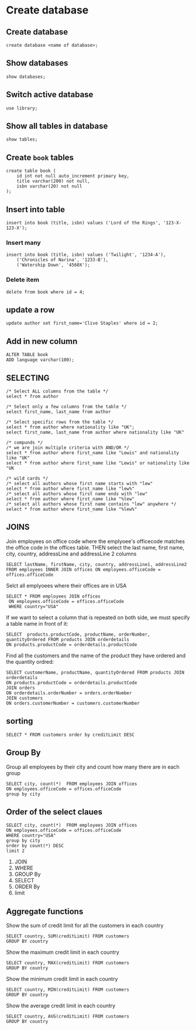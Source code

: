 # Create database

## Create database
```
create database <name of database>;
```

## Show databases
```
show databases;
```

## Switch active database
```
use library;
```

## Show all tables in database
```
show tables;
```

## Create `book` tables
```
create table book (
    id int not null auto_increment primary key,
    title varchar(200) not null,
    isbn varchar(20) not null
);
```

## Insert into table
```
insert into book (title, isbn) values ('Lord of the Rings', '123-X-123-X');
```

### Insert many
```
insert into book (title, isbn) values ('Twilight', '1234-A'),
    ('Chronicles of Narina', '1233-B'),
    ('Watership Down', '4560X');
```

### Delete item
```
delete from book where id = 4;
```

## update a row
```
update author set first_name='Clive Staples' where id = 2;
```

## Add in new column
```
ALTER TABLE book
ADD language varchar(100);
```

## SELECTING
```
/* Select ALL columns from the table */
select * from author
```

```
/* Select only a few columns from the table */
select first_name, last_name from author
```

```
/* Select specific rows from the table */
select * from author where nationality like "UK";
select first_name, last_name from author where nationality like "UK"
```

```
/* compunds */
/* we are join multiple criteria with AND/OR */
select * from author where first_name like "Lewis" and nationality like "UK"
select * from author where first_name like "Lewis" or nationality like "UK
```
```
/* wild cards */
/* select all authors whose first name starts with "lew"
select * from author where first_name like "lew%"
/* select all authors whose first name ends with "lew"
select * from author where first_name like "%lew"
/* select all authors whose first name contains "lew" anywhere */
select * from author where first_name like "%lew%"
```

## JOINS

Join employees on office code where the emplyoee's officecode matches the office code in the offices table.
THEN select the last name, first name, city, country, addressLine and addressLine 2 columns
```
SELECT lastName, firstName, city, country, addressLine1, addressLine2 
FROM employees INNER JOIN offices ON employees.officeCode = offices.officeCode
```

Selct all emplyoees where their offices are in USA
```
SELECT * FROM employees JOIN offices
 ON employees.officeCode = offices.officeCode
 WHERE country="USA" 
```

If we want to select a column that is repeated on both side, we must specify a table name in front of it:
```
SELECT  products.productCode, productName, orderNumber, quantityOrdered FROM products JOIN orderdetails
ON products.productCode = orderdetails.productCode
```

Find all the customers and the name of the product they have ordered and the quantity ordred:
```
SELECT customerName, productName, quantityOrdered FROM products JOIN orderdetails
ON products.productCode = orderdetails.productCode
JOIN orders
ON orderdetails.orderNumber = orders.orderNumber
JOIN customers
ON orders.customerNumber = customers.customerNumber
```

## sorting
```
SELECT * FROM customers order by creditLimit DESC
```

## Group By
Group all employees by their city and count how many there are in each group
```
SELECT city, count(*)  FROM employees JOIN offices 
ON employees.officeCode = offices.officeCode
group by city
```

## Order of the select claues
```
SELECT city, count(*)  FROM employees JOIN offices 
ON employees.officeCode = offices.officeCode
WHERE country="USA"
group by city
order by count(*) DESC
limit 2
```

1. JOIN
2. WHERE
3. GROUP By
4. SELECT
5. ORDER By
6. limit


## Aggregate functions

Show the sum of credit limit for all the customers in each country
```
SELECT country, SUM(creditLimit) FROM customers
GROUP BY country
```

Show the maximum credit limit in each country

```
SELECT country, MAX(creditLimit) FROM customers
GROUP BY country
```

Show the minimum credit limit in each country
```
SELECT country, MIN(creditLimit) FROM customers
GROUP BY country
```

Show the average credit limit in each country
```
SELECT country, AVG(creditLimit) FROM customers
GROUP BY country
```